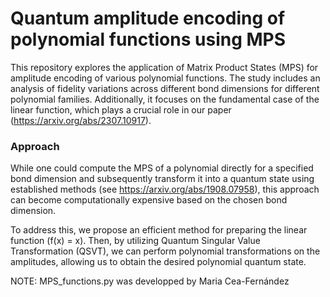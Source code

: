 # Quantum amplitude encoding of polynomial functions using MPS

This repository explores the application of Matrix Product States (MPS) for amplitude encoding of various polynomial functions. The study includes an analysis of fidelity variations across different bond dimensions for different polynomial families. Additionally, it focuses on the fundamental case of the linear function, which plays a crucial role in our paper (https://arxiv.org/abs/2307.10917).

### Approach

While one could compute the MPS of a polynomial directly for a specified bond dimension and subsequently transform it into a quantum state using established methods (see https://arxiv.org/abs/1908.07958), this approach can become computationally expensive based on the chosen bond dimension.

To address this, we propose an efficient method for preparing the linear function \(f(x) = x\). Then, by utilizing Quantum Singular Value Transformation (QSVT), we can perform polynomial transformations on the amplitudes, allowing us to obtain the desired polynomial quantum state. 


NOTE: MPS_functions.py was developped by Maria Cea-Fernández
